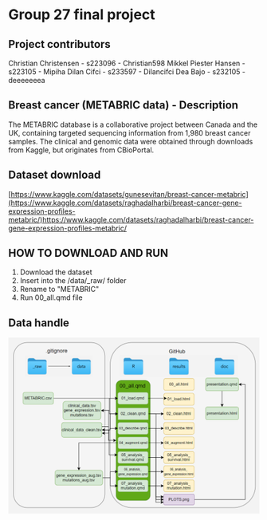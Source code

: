 # Group 27 final project
## Project contributors
Christian Christensen - s223096 - Christian598
Mikkel Piester Hansen - s223105 - Mipiha
Dilan Cifci - s233597 - Dilancifci
Dea Bajo - s232105 - deeeeeeea 

## Breast cancer (METABRIC data) - Description

The METABRIC database is a collaborative project between Canada and the UK, containing targeted sequencing information from 1,980 breast cancer samples. The clinical and genomic data were obtained through downloads from Kaggle, but originates from CBioPortal.

## Dataset download

[https://www.kaggle.com/datasets/gunesevitan/breast-cancer-metabric](https://www.kaggle.com/datasets/raghadalharbi/breast-cancer-gene-expression-profiles-metabric/)<https://www.kaggle.com/datasets/raghadalharbi/breast-cancer-gene-expression-profiles-metabric/>

## HOW TO DOWNLOAD AND RUN

1.  Download the dataset
2.  Insert into the /data/\_raw/ folder
3.  Rename to "METABRIC"
4.  Run 00_all.qmd file

## Data handle

![](doc/images/data_handle.png)
